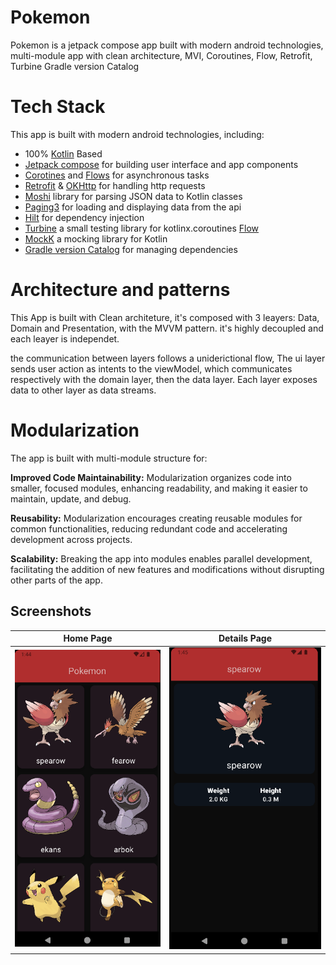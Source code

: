 
# Pokemon

Pokemon is a jetpack compose app built with modern android technologies, multi-module app with clean architecture, MVI, Coroutines, Flow, Retrofit, Turbine Gradle version Catalog
 
 # Tech Stack
 This app is built with modern android technologies, including: 

* 100% [Kotlin](https://www.google.com) Based
* [Jetpack compose](https://developer.android.com/jetpack/compose) for building user interface and app components
* [Corotines](https://kotlinlang.org/docs/coroutines-overview.html) and [Flows](https://kotlinlang.org/api/kotlinx.coroutines/kotlinx-coroutines-core/kotlinx.coroutines.flow/-flow/) for asynchronous tasks
* [Retrofit](https://square.github.io/retrofit/) & [OKHttp](https://square.github.io/okhttp/) for handling http requests
* [Moshi](https://github.com/square/moshi) library for parsing JSON data to Kotlin classes
* [Paging3](https://developer.android.com/topic/libraries/architecture/paging/v3-overview) for loading and displaying data from the api
* [Hilt](https://developer.android.com/training/dependency-injection/hilt-android) for dependency injection
* [Turbine](https://github.com/cashapp/turbine) a small testing library for kotlinx.coroutines [Flow](https://kotlinlang.org/api/kotlinx.coroutines/kotlinx-coroutines-core/kotlinx.coroutines.flow/-flow/)
* [MockK](https://mockk.io/) a mocking library for Kotlin
* [Gradle version Catalog](https://docs.gradle.org/current/userguide/platforms.html) for managing dependencies 

# Architecture and patterns
This App is built with Clean architeture, it's composed with 3 leayers: Data, Domain and Presentation, with the MVVM pattern.
it's highly decoupled and each leayer is independet. 

the communication between layers follows a uniderictional flow, 
The ui layer sends user action as intents to the viewModel, which communicates respectively with the domain layer, then the data layer. 
Each layer exposes data to other layer as data streams. 

# Modularization

The app is built with multi-module structure for:

**Improved Code Maintainability:** Modularization organizes code into smaller, focused modules, enhancing readability, and making it easier to maintain, update, and debug.

**Reusability:** Modularization encourages creating reusable modules for common functionalities, reducing redundant code and accelerating development across projects.

**Scalability:** Breaking the app into modules enables parallel development, facilitating the addition of new features and modifications without disrupting other parts of the app.

## Screenshots

| Home Page  | Details Page |
| ------------- | ------------- |
| ![Home Page](https://raw.githubusercontent.com/BadrAtt/Pokemon/main/images/home.png)  | ![Details Page](https://raw.githubusercontent.com/BadrAtt/Pokemon/main/images/details.png) |


